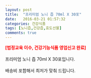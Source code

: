 ```yaml
---
layout: post
title:  "프리미엄 노니 즙 70ml X 30포"
date:   2016-03-21 01:57:32
categories: 건강식품
tags: [노니즙,건강즙,효도선물]
comments: true
---
```


<strong><span style="color: rgb(255, 0, 0);">[법정교육 이수, 건강기능식품 영업신고 완료]</span></strong>
<br><br>
프리미엄 노니 즙 70ml X 30포입니다.
<br><br>
배송비 포함해서 최저가 맞춰 드립니다.
<br>
<br>
<img class="image" src="https://1.bp.blogspot.com/-0RimXnd1W0o/W_tdanwZBdI/AAAAAAAAA9o/zepM9bI8cgcf9-8MscY4XFVEiunu_NjJgCLcBGAs/s320/fgjdghjdfgdf.jpg" alt=""/>
<br>
<br>
<img class="image" src="http://nbbang.co.kr/data/webedit/20180830152047_rovxzcby.jpg" alt=""/>  